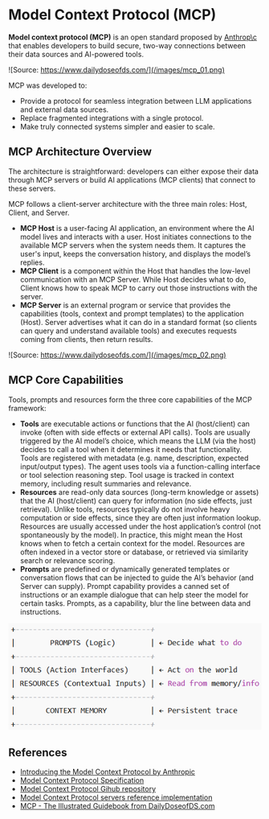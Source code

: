 # Model Context Protocol (MCP)

**Model context protocol (MCP)** is an open standard proposed by [Anthrop\c](https://www.anthropic.com/) that enables developers to build secure, two-way connections between their data sources and AI-powered tools.

![Source: https://www.dailydoseofds.com/](/images/mcp_01.png)

MCP was developed to:
- Provide a protocol for seamless integration between LLM applications and external data sources.
- Replace fragmented integrations with a single protocol.
- Make truly connected systems simpler and easier to scale.


## MCP Architecture Overview
The architecture is straightforward: developers can either expose their data through MCP servers or build AI applications (MCP clients) that connect to these servers.


MCP follows a client-server architecture with the three main roles: Host, Client, and Server.
- **MCP Host** is a user-facing AI application, an environment where the AI model lives and interacts with a user. Host initiates connections to the available MCP servers when the system needs them. It captures the user's input, keeps the conversation history, and displays the model’s replies.
- **MCP Client** is a component within the Host that handles the low-level communication with an MCP Server. While Host decides what to do, Client knows how to speak MCP to carry out those instructions with the server.
- **MCP Server** is an external program or service that provides the capabilities (tools, context and prompt templates) to the application (Host). Server advertises what it can do in a standard format (so clients can query and understand available tools) and executes requests coming from clients, then return results.

![Source: https://www.dailydoseofds.com/](/images/mcp_02.png)

## MCP Core Capabilities

Tools, prompts and resources form the three core capabilities of the MCP framework:
- **Tools** are executable actions or functions that the AI (host/client) can invoke (often with side effects or external API calls). Tools are usually triggered by the AI model’s choice, which means the LLM (via the host) decides to call a tool when it determines it needs that functionality. Tools are registered with metadata (e.g. name, description, expected input/output types). The agent uses tools via a function-calling interface or tool selection reasoning step. Tool usage is tracked in context memory, including result summaries and relevance.
- **Resources** are read-only data sources (long-term knowledge or assets) that the AI (host/client) can query for information (no side effects, just retrieval). Unlike tools, resources typically do not involve heavy computation or side effects, since they are often just information lookup. Resources are usually accessed under the host application’s control (not spontaneously by the model). In practice, this might mean the Host knows when to fetch a certain context for the model. Resources are often indexed in a vector store or database, or retrieved via similarity search or relevance scoring.
- **Prompts** are predefined  or dynamically generated templates or conversation flows that can be injected to guide the AI’s behavior (and Server can supply). Prompt capability provides a canned set of instructions or an example dialogue that can help steer the model for certain tasks. Prompts, as a capability, blur the line between data and instructions.

![Source: none](/images/mcp_03.png)

## References
- [Introducing the Model Context Protocol by Anthropic](https://www.anthropic.com/news/model-context-protocol)
- [Model Context Protocol Specification](https://modelcontextprotocol.io/overview)
- [Model Context Protocol Gihub repository](https://github.com/modelcontextprotocol)
- [Model Context Protocol servers reference implementation](https://github.com/modelcontextprotocol/servers)
- [MCP - The Illustrated Guidebook from DailyDoseofDS.com](https://www.dailydoseofds.com/)
